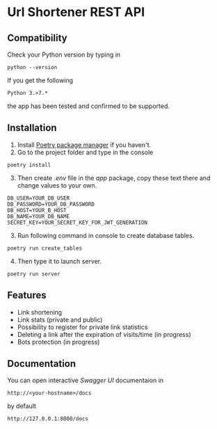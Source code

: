 # Url Shortener REST API
 
 
## Compatibility
Check your Python version by typing in
```shell script
python --version
```
If you get the following
```shell script
Python 3.>7.*
```
the app has been tested and confirmed to be supported.


## Installation
1. Install [Poetry package manager](https://python-poetry.org/) if you haven't.
2. Go to the project folder and type in the console
```shell script
poetry install
```
3. Then create *.env* file in the *app* package, copy these text there and change values to your own.
```
DB_USER=YOUR_DB_USER
DB_PASSWORD=YOUR_DB_PASSWORD
DB_HOST=YOUR_B_HOST
DB_NAME=YOUR_DB_NAME
SECRET_KEY=YOUR_SECRET_KEY_FOR_JWT_GENERATION
```
3. Run following command in console to create database tables.
```shell script
poetry run create_tables
```
4. Then type it to launch server.
```shell script
poetry run server
```

## Features
- Link shortening
- Link stats (private and public)
- Possibility to register for private link statistics
- Deleting a link after the expiration of visits/time (in progress)
- Bots protection (in progress)

## Documentation
You can open interactive *Swagger UI* documentaion in
```
http://<your-hostname>/docs
```
by default
 ```
http://127.0.0.1:8000/docs
```
 

